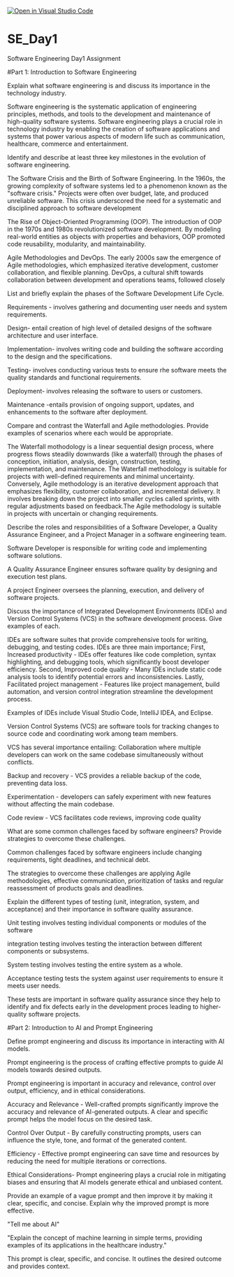 [![Open in Visual Studio Code](https://classroom.github.com/assets/open-in-vscode-2e0aaae1b6195c2367325f4f02e2d04e9abb55f0b24a779b69b11b9e10269abc.svg)](https://classroom.github.com/online_ide?assignment_repo_id=15570973&assignment_repo_type=AssignmentRepo)
# SE_Day1
Software Engineering Day1 Assignment

#Part 1: Introduction to Software Engineering

Explain what software engineering is and discuss its importance in the technology industry.

Software engineering is the systematic application of engineering principles, methods, and tools to the development and maintenance of high-quality software systems. Software engineering plays a crucial role in technology industry by enabling the creation of software applications and systems that power various aspects of modern life such as communication, healthcare, commerce and entertainment.

Identify and describe at least three key milestones in the evolution of software engineering.

The Software Crisis and the Birth of Software Engineering. In the 1960s, the growing complexity of software systems led to a phenomenon known as the "software crisis." Projects were often over budget, late, and produced unreliable software. This crisis underscored the need for a systematic and disciplined approach to software development

The Rise of Object-Oriented Programming (OOP). The introduction of OOP in the 1970s and 1980s revolutionized software development. By modeling real-world entities as objects with properties and behaviors, OOP promoted code reusability, modularity, and maintainability.

Agile Methodologies and DevOps. The early 2000s saw the emergence of Agile methodologies, which emphasized iterative development, customer collaboration, and flexible planning. DevOps, a cultural shift towards collaboration between development and operations teams, followed closely

List and briefly explain the phases of the Software Development Life Cycle.

Requirements - involves gathering and documenting user needs and system requirements.

Design- entail creation of high level of detailed designs of the software architecture and user interface.

Implementation- involves writing code and building the software according to the design and the specifications.

Testing- involves conducting various tests to ensure rhe software meets the quality standards and functional requirements.

Deployment- involves releasing the software to users or customers.

Maintenance -entails provision of ongoing support, updates, and enhancements to the software after deployment.

Compare and contrast the Waterfall and Agile methodologies. Provide examples of scenarios where each would be appropriate.

The Waterfall mothodology is a linear sequential design process, where progress flows steadily downwards (like a waterfall) through the phases of conception, initiation, analysis, design, construction, testing, implementation, and maintenance. The Waterfall methodology is suitable for projects with well-defined requirements and minimal uncertainty. Conversely, Agile methodology is an iterative development approach that emphasizes flexibility, customer collaboration, and incremental delivery. It involves breaking down the project into smaller cycles called sprints, with regular adjustments based on feedback.The Agile methodology is suitable in projects with uncertain or changing requirements.

Describe the roles and responsibilities of a Software Developer, a Quality Assurance Engineer, and a Project Manager in a software engineering team.

Software Developer is responsible for writing code and implementing software solutions.

A Quality Assurance Engineer ensures software quality by designing and execution test plans.

A project Engineer oversees the planning, execution, and delivery of software projects.

Discuss the importance of Integrated Development Environments (IDEs) and Version Control Systems (VCS) in the software development process. Give examples of each.

IDEs are software suites that provide comprehensive tools for writing, debugging, and testing codes. IDEs are three main importance; First, Increased productivity - IDEs offer features like code completion, syntax highlighting, and debugging tools, which significantly boost developer efficiency. Second, Improved code quality - Many IDEs include static code analysis tools to identify potential errors and inconsistencies. Lastly, Facilitated project management - Features like project management, build automation, and version control integration streamline the development process.

Examples of IDEs include Visual Studio Code, IntelliJ IDEA, and Eclipse.

Version Control Systems (VCS) are software tools for tracking changes to source code and coordinating work among team members. 

VCS has several importance entailing:
Collaboration where multiple developers can work on the same codebase simultaneously without conflicts.

Backup and recovery - VCS provides a reliable backup of the code, preventing data loss.

Experimentation - developers can safely experiment with new features without affecting the main codebase.

Code review - VCS facilitates code reviews, improving code quality

What are some common challenges faced by software engineers? Provide strategies to overcome these challenges.

Common challenges faced by software engineers include changing requirements, tight deadlines, and technical debt.

The strategies to overcome these challenges are applying Agile methodologies, effective communication, prioritization of tasks and regular reassessment of products goals and deadlines.

Explain the different types of testing (unit, integration, system, and acceptance) and their importance in software quality assurance.

Unit testing involves testing individual components or modules of the software 

integration testing involves testing the interaction between different components or subsystems.

System testing  involves testing the entire system as a whole.

Acceptance testing tests the system against user requirements to ensure it meets user needs.

These tests are important in software quality assurance since they help to identify and fix defects early in the development proces leading to higher-quality software projects.

#Part 2: Introduction to AI and Prompt Engineering


Define prompt engineering and discuss its importance in interacting with AI models.

Prompt engineering is the process of crafting effective prompts to guide AI models towards desired outputs. 

Prompt engineering is important in accuracy and relevance, control over output, efficiency, and in ethical considerations.

Accuracy and Relevance - Well-crafted prompts significantly improve the accuracy and relevance of AI-generated outputs. A clear and specific prompt helps the model focus on the desired task.   

Control Over Output - By carefully constructing prompts, users can influence the style, tone, and format of the generated content.   

Efficiency - Effective prompt engineering can save time and resources by reducing the need for multiple iterations or corrections.   

Ethical Considerations- Prompt engineering plays a crucial role in mitigating biases and ensuring that AI models generate ethical and unbiased content.

Provide an example of a vague prompt and then improve it by making it clear, specific, and concise. Explain why the improved prompt is more effective.

"Tell me about AI"

"Explain the concept of machine learning in simple terms, providing examples of its applications in the healthcare industry."

This prompt is clear, specific, and concise. It outlines the desired outcome and provides context.
